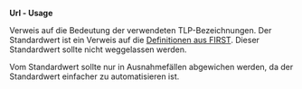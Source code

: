 **Url - Usage**

Verweis auf die Bedeutung der verwendeten TLP-Bezeichnungen.
Der Standardwert ist ein Verweis auf die [Definitionen aus FIRST](https://www.first.org/tlp/).
Dieser Standardwert sollte nicht weggelassen werden.

Vom Standardwert sollte nur in Ausnahmefällen abgewichen werden, da der Standardwert einfacher zu automatisieren ist.